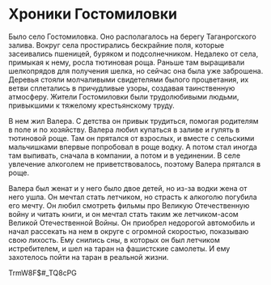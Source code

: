 Хроники Гостомиловки
====================

Было село Гостомиловка. Оно располагалось на берегу Таганрогского залива.
Вокруг села простирались бескрайние поля, которые засеивались пшеницей, буряком и подсолнечником. 
Недалеко от села, примыкая к нему, росла тютиновая роща. Раньше там выращивали шелкопрядов для получения шелка, но сейчас она была уже заброшена. Деревья стояли молчаливыми свидетелями былого процветания, их ветви сплетались в причудливые узоры, создавая таинственную атмосферу.
Жители Гостомиловки были трудолюбивыми людьми, привыкшими к тяжелому крестьянскому труду.

В нем жил Валера. С детства он привык трудиться, помогая родителям в поле и по хозяйству.
Валера любил купаться в заливе и гулять в тютиновой роще. Там он прятался от взрослых, и вместе с сельскими мальчишками впервые попробовал в роще водку. А потом стал иногда там выпивать, сначала в компании, а потом и в уединении. В селе увлечение алкоголем не приветствовалось, поэтому Валера прятался в роще.

Валера был женат и у него было двое детей, но из-за водки жена от него ушла. Он мечтал стать летчиком, но страсть к алкоголю погубила его мечту.
Он любил смотреть фильмы про Великую Отечественную войну и читать книги,
и он мечтал стать таким же летчиком-асом Великой Отечественной Войны.
Он приобрел недорогой автомобиль и начал рассекать на нем в округе с огромной скоростью,
показываю свою лихость. Ему снились сны, в которых он был летчиком истребителем,
и шел на таран на фашистские самолеты. И ему захотелось пойти на таран в реальной жизни.


TrmW8F$#_TQ8cPG
